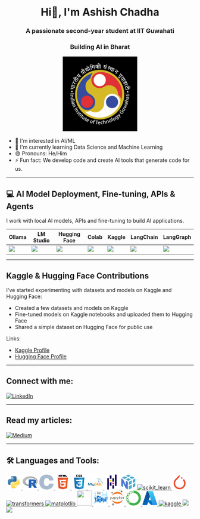 <h1 align="center">Hi👋, I'm Ashish Chadha</h1>
<h3 align="center">A passionate second-year student at IIT Guwahati</h3>
<h3 align="center">Building AI in Bharat</h3>

<p align="center">
  <img src="iitg.jpg" alt="IIT Guwahati Logo" width="200" height="200" />
</p>

- 👀 I'm interested in AI/ML  
- 🌱 I'm currently learning Data Science and Machine Learning 
- 😄 Pronouns: He/Him
- ⚡ Fun fact: We develop code and create AI tools that generate code for us.

---

## 💻 AI Model Deployment, Fine-tuning, APIs & Agents
I work with local AI models, APIs and fine-tuning to build AI applications.  

| Ollama | LM Studio | Hugging Face | Colab | Kaggle | LangChain | LangGraph| 
|--------|----------|--------------|------------|--------|--------|--------|
| <a href="https://ollama.com/" target="_blank"><img src="https://miro.medium.com/v2/resize:fit:500/1*8xvg7T-wPBrq_9O-Bxnv3w.png" width="100"></a> | <a href="https://lmstudio.ai/" target="_blank"><img src="https://lmstudio.ai/_next/image?url=%2F_next%2Fstatic%2Fmedia%2Flogo-192x192.3a60873f.png&w=384&q=75" width="100"></a> | <a href="https://huggingface.co/" target="_blank"><img src="https://huggingface.co/front/assets/huggingface_logo-noborder.svg" width="100"></a> | <a href="https://colab.research.google.com/" target="_blank"><img src="https://encrypted-tbn0.gstatic.com/images?q=tbn:ANd9GcQnUqaJ9POaXHgpH3H-JJ0OKeQQYIeeMCY6cQ&s" width="100"></a> | <a href="https://www.kaggle.com/" target="_blank"><img src="https://www.kaggle.com/static/images/logos/kaggle-logo-opengraph.png" width="100"></a> | <a href="https://www.langchain.com/" target="_blank"><img src="https://encrypted-tbn0.gstatic.com/images?q=tbn:ANd9GcTc-QRqqtRi8EEyMCDcBawEio86I7MpmwMBTw&s" width="100"></a> | <a href="https://langchain-ai.github.io/langgraph/" target="_blank"><img src="https://encrypted-tbn0.gstatic.com/images?q=tbn:ANd9GcQD1GiA0GtNhtUsXEcSwiQOtKDwD4Sokn9n2A&s" width="100"></a> |

---

## Kaggle & Hugging Face Contributions
I've started experimenting with datasets and models on Kaggle and Hugging Face:  

- Created a few datasets and models on Kaggle
- Fine-tuned models on Kaggle notebooks and uploaded them to Hugging Face 
- Shared a simple dataset on Hugging Face for public use  

Links:
- [Kaggle Profile](https://www.kaggle.com/ashishiitg)
- [Hugging Face Profile](https://huggingface.co/Neural-Hacker) 

---

## Connect with me:
<p align="left">
  <a href="https://www.linkedin.com/in/ashish-chadha-%F0%9F%87%AE%F0%9F%87%B3-288380322/" target="blank">
    <img align="center" src="https://raw.githubusercontent.com/rahuldkjain/github-profile-readme-generator/master/src/images/icons/Social/linked-in-alt.svg" alt="LinkedIn" height="30" width="40" />
  </a>
</p>

---

## Read my articles:
<p align="left">
  <a href="https://medium.com/@ashishchadha11944" target="blank">
    <img align="center" src="https://uxwing.com/wp-content/themes/uxwing/download/brands-and-social-media/medium-logo-icon.png" alt="Medium" height="30" width="40" />
  </a>
</p>

---

## 🛠 Languages and Tools:
<p align="left"> 
  <a href="https://www.python.org" target="_blank" rel="noreferrer"> 
    <img src="https://raw.githubusercontent.com/devicons/devicon/master/icons/python/python-original.svg" alt="python" width="40" height="40"/> 
  </a> 
  <a href="https://www.r-project.org/" target="_blank" rel="noreferrer"> 
    <img src="https://raw.githubusercontent.com/devicons/devicon/master/icons/r/r-original.svg" alt="r" width="40" height="40"/> 
  </a>
  <a href="https://www.cprogramming.com/" target="_blank" rel="noreferrer"> 
    <img src="https://raw.githubusercontent.com/devicons/devicon/master/icons/c/c-original.svg" alt="c" width="40" height="40"/> 
  </a> 
  <a href="https://www.w3.org/html/" target="_blank" rel="noreferrer"> 
    <img src="https://raw.githubusercontent.com/devicons/devicon/master/icons/html5/html5-original-wordmark.svg" alt="html5" width="40" height="40"/> 
  </a> 
  <a href="https://www.w3schools.com/css/" target="_blank" rel="noreferrer"> 
    <img src="https://raw.githubusercontent.com/devicons/devicon/master/icons/css3/css3-original-wordmark.svg" alt="css3" width="40" height="40"/> 
  </a> 
  <a href="https://www.mysql.com/" target="_blank" rel="noreferrer"> 
    <img src="https://raw.githubusercontent.com/devicons/devicon/master/icons/mysql/mysql-original-wordmark.svg" alt="mysql" width="40" height="40"/> 
  </a>
  <a href="https://pandas.pydata.org/" target="_blank" rel="noreferrer"> 
    <img src="https://raw.githubusercontent.com/devicons/devicon/2ae2a900d2f041da66e950e4d48052658d850630/icons/pandas/pandas-original.svg" alt="pandas" width="40" height="40"/> 
  </a>
  <a href="https://numpy.org/" target="_blank" rel="noreferrer"> 
    <img src="https://raw.githubusercontent.com/devicons/devicon/master/icons/numpy/numpy-original.svg" alt="numpy" width="40" height="40"/> 
  </a>
  <a href="https://scikit-learn.org/" target="_blank" rel="noreferrer"> 
    <img src="https://upload.wikimedia.org/wikipedia/commons/0/05/Scikit_learn_logo_small.svg" alt="scikit_learn" width="40" height="40"/> 
  </a>
  <a href="https://pytorch.org/" target="_blank" rel="noreferrer"> 
    <img src="https://raw.githubusercontent.com/devicons/devicon/master/icons/pytorch/pytorch-original.svg" alt="pytorch" width="40" height="40"/> 
  </a>
  <a href="https://huggingface.co/transformers/" target="_blank" rel="noreferrer"> 
    <img src="https://huggingface.co/front/assets/huggingface_logo-noborder.svg" alt="transformers" width="40" height="40"/> 
  </a>
  <a href="https://matplotlib.org/" target="_blank" rel="noreferrer"> 
    <img src="https://upload.wikimedia.org/wikipedia/commons/8/84/Matplotlib_icon.svg" alt="matplotlib" width="40" height="40"/> 
  </a>
  <a href="https://lightgbm.readthedocs.io/" target="_blank" rel="noreferrer"> 
    <img src="https://lightgbm.readthedocs.io/en/stable/_images/LightGBM_logo_black_text.svg" width="40" height="40"/> 
  </a>
  <a href="https://xgboost.readthedocs.io/" target="_blank" rel="noreferrer"> 
    <img src="https://raw.githubusercontent.com/dmlc/dmlc.github.io/master/img/logo-m/xgboost.png" alt="xgboost" width="40" height="40"/> 
  </a>
  <a href="https://jupyter.org/" target="_blank" rel="noreferrer"> 
    <img src="https://raw.githubusercontent.com/devicons/devicon/master/icons/jupyter/jupyter-original-wordmark.svg" alt="jupyter" width="40" height="40"/> 
  </a>
  <a href="https://www.anaconda.com/" target="_blank" rel="noreferrer"> 
    <img src="https://raw.githubusercontent.com/devicons/devicon/master/icons/anaconda/anaconda-original.svg" alt="anaconda" width="40" height="40"/> 
  </a>
  <a href="https://azure.microsoft.com/" target="_blank" rel="noreferrer"> 
    <img src="https://raw.githubusercontent.com/devicons/devicon/master/icons/azure/azure-original.svg" alt="azure" width="40" height="40"/> 
  </a>
  <a href="https://www.kaggle.com/" target="_blank"><img src="https://cdn4.iconfinder.com/data/icons/logos-and-brands/512/189_Kaggle_logo_logos-512.png" alt="kaggle" width="40">
  </a> 
  <a href="https://www.langchain.com/" target="_blank"><img src="https://encrypted-tbn0.gstatic.com/images?q=tbn:ANd9GcTc-QRqqtRi8EEyMCDcBawEio86I7MpmwMBTw&s" width="40">
  </a>
  <a href="https://langchain-ai.github.io/langgraph/" target="_blank"><img src="https://encrypted-tbn0.gstatic.com/images?q=tbn:ANd9GcQD1GiA0GtNhtUsXEcSwiQOtKDwD4Sokn9n2A&s" width="40"></a>
  </p>
